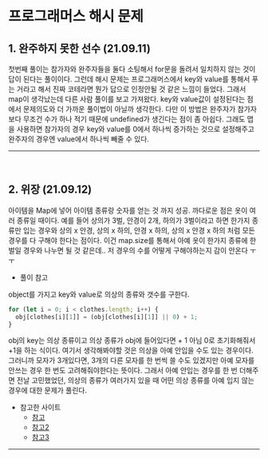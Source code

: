 # 프로그래머스 해시 문제

## 1. 완주하지 못한 선수 (21.09.11)

첫번째 풀이는 참가자와 완주자들을 둘다 소팅해서 for문을 돌려서 일치하지 않는 것이 답이 된다는 풀이이다.
그런데 해시 문제는 프로그래머스에서 key와 value를 통해서 푸는 거라고 해서 진짜 코테라면 뭔가 답으로 인정안될 것 같은 느낌이 들었다.
그래서 map이 생각났는데 다른 사람 풀이를 보고 가져왔다. key와 value값이 설정된다는 점에서 문제의도와 더 가까운 풀이법이 아닐까 생각한다.
다만 이 방법은 완주자가 참가자보다 무조건 수가 하나 적기 때문에 undefined가 생긴다는 점이 좀 아쉽다.
그래도 맵을 사용하면 참가자의 경우 key와 value를 0에서 하나씩 증가하는 것으로 설정해주고 완주자의 경우엔 value에서 하나씩 빼줄 수 있다.

---

<br>

## 2. 위장 (21.09.12)

아이템을 Map에 넣어 아이템 종류랑 숫자를 얻는 것 까지 성공.
까다로운 점은 옷이 여러 종류일 때이다.
예를 들어 상의가 3벌, 안경이 2개, 하의가 3벌이라고 하면
한가지 종류만 입는 경우와 상의 x 안경, 상의 x 하의, 안경 x 하의, 상의 x 안경 x 하의 처럼
모든 경우를 다 구해야 한다는 점이다.
이건 map.size를 통해서 아예 옷이 한가지 종류에 한 벌일 경우와 나누면 될 것 같은데..
저 경우의 수를 어떻게 구해야하는지 감이 안온다 ㅜㅜ

- 풀이 참고

object를 가지고 key와 value로 의상의 종류와 갯수를 구한다.

```js
for (let i = 0; i < clothes.length; i++) {
  obj[clothes[i][1]] = (obj[clothes[i][1]] || 0) + 1;
}
```

obj의 key는 의상 종류이고 의상 종류가 obj에 들어있다면 + 1 아님 0로 초기화해줘서 +1을 하는 식이다.
여기서 생각해봐야할 것은 의상을 아예 안입을 수도 있는 경우이다.
그러니까 모자가 3개있다면, 3개의 다른 모자를 한 번씩 쓸 수도 있겠지만 아예 모자를 안쓰는 경우 한 번도 고려해줘야한다는 뜻이다.
그래서 아예 안입는 경우를 한 번 더해주면 전날 고민했었던, 의상의 종류가 여러가지 있을 때 어떤 의상 종류를 아예 입지 않는 경우에 대한 문제가 풀린다.

- 참고한 사이트
  - [참고](https://velog.io/@fastpace04/%ED%94%84%EB%A1%9C%EA%B7%B8%EB%9E%98%EB%A8%B8%EC%8A%A4JavaScript-%EC%9C%84%EC%9E%A5)
  - [참고2](https://im-developer.tistory.com/128)
  - [참고3](https://fullmoon1344.tistory.com/38)

---

<br>
